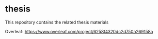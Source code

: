 # thesis
This repository contains the related thesis materials 

Overleaf: https://www.overleaf.com/project/6258f4320dc2d750a269158a 
